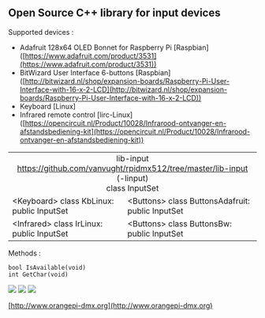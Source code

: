 ## Open Source C++ library for input devices ##

Supported devices :

- Adafruit 128x64 OLED Bonnet for Raspberry Pi [Raspbian] ([https://www.adafruit.com/product/3531](https://www.adafruit.com/product/3531))
- BitWizard User Interface 6-buttons [Raspbian] ([http://bitwizard.nl/shop/expansion-boards/Raspberry-Pi-User-Interface-with-16-x-2-LCD](http://bitwizard.nl/shop/expansion-boards/Raspberry-Pi-User-Interface-with-16-x-2-LCD))
- Keyboard [Linux]
- Infrared remote control [lirc-Linux] ([https://opencircuit.nl/Product/10028/Infrarood-ontvanger-en-afstandsbediening-kit](https://opencircuit.nl/Product/10028/Infrarood-ontvanger-en-afstandsbediening-kit))
 
<table>
<tr>
<td colspan="3" style="text-align:center;">lib-input <a href="https://github.com/vanvught/rpidmx512/tree/master/lib-input">https://github.com/vanvught/rpidmx512/tree/master/lib-input</a> (-linput)<br>class InputSet</br></td>
</tr>
<tr>
<td>&lt;Keyboard&gt; class KbLinux: public InputSet</td>
<td colspan="2">&lt;Buttons&gt; class ButtonsAdafruit: public InputSet</td>
</tr>
<tr>
<td>&lt;Infrared&gt; class IrLinux: public InputSet</td>
<td colspan="2">&lt;Buttons&gt; class ButtonsBw: public InputSet</td>
</tr>
</table>

Methods :

	bool IsAvailable(void)
	int GetChar(void)
	

![](https://cdn-shop.adafruit.com/970x728/3531-02.jpg)
![](http://www.bitwizard.nl/shop/image/cache/data/shop_pics/rpi_case/dsc05266-600x600.jpg)
![](https://opencircuit.nl/ContentImage/100034/crop/400-286/Infrarood-ontvanger-en-afstandsbediening-kit.jpg)


[http://www.orangepi-dmx.org](http://www.orangepi-dmx.org)

